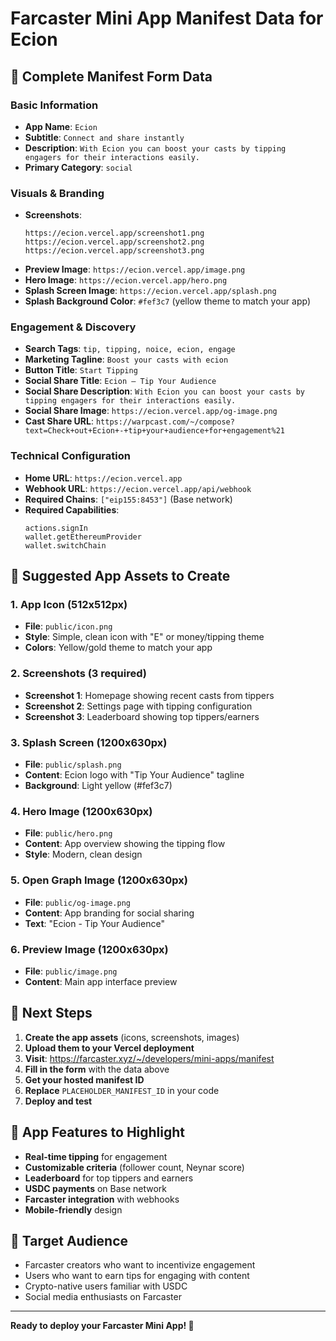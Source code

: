 # Farcaster Mini App Manifest Data for Ecion

## 📝 Complete Manifest Form Data

### Basic Information
- **App Name**: `Ecion`
- **Subtitle**: `Connect and share instantly`
- **Description**: `With Ecion you can boost your casts by tipping engagers for their interactions easily.`
- **Primary Category**: `social`

### Visuals & Branding
- **Screenshots**: 
  ```
  https://ecion.vercel.app/screenshot1.png
  https://ecion.vercel.app/screenshot2.png
  https://ecion.vercel.app/screenshot3.png
  ```
- **Preview Image**: `https://ecion.vercel.app/image.png`
- **Hero Image**: `https://ecion.vercel.app/hero.png`
- **Splash Screen Image**: `https://ecion.vercel.app/splash.png`
- **Splash Background Color**: `#fef3c7` (yellow theme to match your app)

### Engagement & Discovery
- **Search Tags**: `tip, tipping, noice, ecion, engage`
- **Marketing Tagline**: `Boost your casts with ecion`
- **Button Title**: `Start Tipping`
- **Social Share Title**: `Ecion – Tip Your Audience`
- **Social Share Description**: `With Ecion you can boost your casts by tipping engagers for their interactions easily.`
- **Social Share Image**: `https://ecion.vercel.app/og-image.png`
- **Cast Share URL**: `https://warpcast.com/~/compose?text=Check+out+Ecion+-+tip+your+audience+for+engagement%21`

### Technical Configuration
- **Home URL**: `https://ecion.vercel.app`
- **Webhook URL**: `https://ecion.vercel.app/api/webhook`
- **Required Chains**: `["eip155:8453"]` (Base network)
- **Required Capabilities**: 
  ```
  actions.signIn
  wallet.getEthereumProvider
  wallet.switchChain
  ```

## 🎨 Suggested App Assets to Create

### 1. App Icon (512x512px)
- **File**: `public/icon.png`
- **Style**: Simple, clean icon with "E" or money/tipping theme
- **Colors**: Yellow/gold theme to match your app

### 2. Screenshots (3 required)
- **Screenshot 1**: Homepage showing recent casts from tippers
- **Screenshot 2**: Settings page with tipping configuration
- **Screenshot 3**: Leaderboard showing top tippers/earners

### 3. Splash Screen (1200x630px)
- **File**: `public/splash.png`
- **Content**: Ecion logo with "Tip Your Audience" tagline
- **Background**: Light yellow (#fef3c7)

### 4. Hero Image (1200x630px)
- **File**: `public/hero.png`
- **Content**: App overview showing the tipping flow
- **Style**: Modern, clean design

### 5. Open Graph Image (1200x630px)
- **File**: `public/og-image.png`
- **Content**: App branding for social sharing
- **Text**: "Ecion - Tip Your Audience"

### 6. Preview Image (1200x630px)
- **File**: `public/image.png`
- **Content**: Main app interface preview

## 🚀 Next Steps

1. **Create the app assets** (icons, screenshots, images)
2. **Upload them to your Vercel deployment**
3. **Visit**: https://farcaster.xyz/~/developers/mini-apps/manifest
4. **Fill in the form** with the data above
5. **Get your hosted manifest ID**
6. **Replace** `PLACEHOLDER_MANIFEST_ID` in your code
7. **Deploy and test**

## 📱 App Features to Highlight

- **Real-time tipping** for engagement
- **Customizable criteria** (follower count, Neynar score)
- **Leaderboard** for top tippers and earners
- **USDC payments** on Base network
- **Farcaster integration** with webhooks
- **Mobile-friendly** design

## 🎯 Target Audience

- Farcaster creators who want to incentivize engagement
- Users who want to earn tips for engaging with content
- Crypto-native users familiar with USDC
- Social media enthusiasts on Farcaster

---

**Ready to deploy your Farcaster Mini App! 🚀**